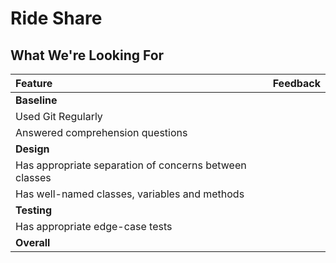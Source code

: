 # Ride Share
## What We're Looking For

| Feature | Feedback    |
| :------------- | :------------- |
|  **Baseline** |   |
|   Used Git Regularly	|   	|
|   Answered comprehension questions	|   	|
|  **Design** |   |
|   Has appropriate separation of concerns between classes |  |
|   Has well-named classes, variables and methods | |
|  **Testing** |   |
|   Has appropriate edge-case tests |    |
|   **Overall**	|   	|
